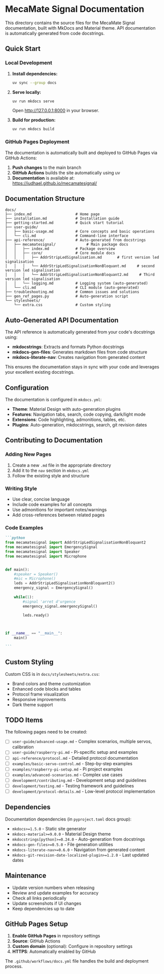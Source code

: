 # MecaMate Signal Documentation

This directory contains the source files for the MecaMate Signal documentation, built with MkDocs and Material theme. API documentation is automatically generated from code docstrings.

## Quick Start

### Local Development

1. **Install dependencies:**
   ```bash
   uv sync --group docs
   ```

2. **Serve locally:**
   ```bash
   uv run mkdocs serve
   ```
   
   Open http://127.0.0.1:8000 in your browser.

3. **Build for production:**
   ```bash
   uv run mkdocs build
   ```

### GitHub Pages Deployment

The documentation is automatically built and deployed to GitHub Pages via GitHub Actions:

1. **Push changes** to the main branch
2. **GitHub Actions** builds the site automatically using uv
3. **Documentation** is available at: https://iudhael.github.io/mecamatesignal/

## Documentation Structure

```
docs/
├── index.md                    # Home page
├── installation.md             # Installation guide  
├── getting-started.md          # Quick start tutorial
├── user-guide/
│   ├── basic-usage.md          # Core concepts and basic operations
│   └── cli.md                  # Command-line interface
├── api-reference/              # Auto-generated from docstrings
│   ├── mecamatesignal/              # Main package docs
│   │   ├── index.md            # Package overview
│   │   ├── core/               # Core module docs
│   │   │   ├── AddrStripLedSignalisation.md       # first version led signalisation
│   │   │   └── AddrStripLedSignalisationNonBloquant.md     # second version led signalisation
│   │   │   └── AddrStripLedSignalisationNonBloquant2.md     # Third version led signalisation
│   │   └── logging.md          # Logging system (auto-generated)
│   └── cli.md                  # CLI module (auto-generated)
├── troubleshooting.md          # Common issues and solutions
├── gen_ref_pages.py            # Auto-generation script
└── stylesheets/
    └── extra.css               # Custom styling
```

## Auto-Generated API Documentation

The API reference is automatically generated from your code's docstrings using:

- **mkdocstrings**: Extracts and formats Python docstrings
- **mkdocs-gen-files**: Generates markdown files from code structure  
- **mkdocs-literate-nav**: Creates navigation from generated content

This ensures the documentation stays in sync with your code and leverages your excellent existing docstrings.

## Configuration

The documentation is configured in `mkdocs.yml`:

- **Theme**: Material Design with auto-generation plugins
- **Features**: Navigation tabs, search, code copying, dark/light mode
- **Extensions**: Code highlighting, admonitions, tables, etc.
- **Plugins**: Auto-generation, mkdocstrings, search, git revision dates

## Contributing to Documentation

### Adding New Pages

1. Create a new `.md` file in the appropriate directory
2. Add it to the `nav` section in `mkdocs.yml`
3. Follow the existing style and structure

### Writing Style

- Use clear, concise language
- Include code examples for all concepts
- Use admonitions for important notes/warnings
- Add cross-references between related pages

### Code Examples

````markdown
```python
from mecamatesignal import AddrStripLedSignalisationNonBloquant2
from mecamatesignal import EmergencySignal
from mecamatesignal import Speaker
from mecamatesignal import Microphone


def main():
    #speaker = Speaker()
    #mic = Microphone()
    leds = AddrStripLedSignalisationNonBloquant2()
    emergency_signal = EmergencySignal()
    
    while(1):
        #signal 'arret d'urgence
        emergency_signal.emergencySignal()

        leds.ready()

    
    
if __name__ == "__main__":
    main()

```
````


## Custom Styling

Custom CSS is in `docs/stylesheets/extra.css`:

- Brand colors and theme customization
- Enhanced code blocks and tables
- Protocol frame visualization
- Responsive improvements
- Dark theme support

## TODO Items

The following pages need to be created:

- [ ] `user-guide/advanced-usage.md` - Complex scenarios, multiple servos, calibration
- [ ] `user-guide/raspberry-pi.md` - Pi-specific setup and examples
- [ ] `api-reference/protocol.md` - Detailed protocol documentation
- [ ] `examples/basic-servo-control.md` - Step-by-step examples
- [ ] `examples/raspberry-pi-setup.md` - Pi project examples
- [ ] `examples/advanced-scenarios.md` - Complex use cases
- [ ] `development/contributing.md` - Development setup and guidelines
- [ ] `development/testing.md` - Testing framework and guidelines
- [ ] `development/protocol-details.md` - Low-level protocol implementation

## Dependencies

Documentation dependencies (in `pyproject.toml` docs group):

- `mkdocs>=1.5.0` - Static site generator
- `mkdocs-material>=9.0.0` - Material Design theme  
- `mkdocstrings[python]>=0.24.0` - Auto-generation from docstrings
- `mkdocs-gen-files>=0.5.0` - File generation utilities
- `mkdocs-literate-nav>=0.6.0` - Navigation from generated content
- `mkdocs-git-revision-date-localized-plugin>=1.2.0` - Last updated dates

## Maintenance

- Update version numbers when releasing
- Review and update examples for accuracy
- Check all links periodically
- Update screenshots if UI changes
- Keep dependencies up to date

## GitHub Pages Setup

1. **Enable GitHub Pages** in repository settings
2. **Source**: GitHub Actions
3. **Custom domain** (optional): Configure in repository settings
4. **HTTPS**: Automatically enabled by GitHub

The `.github/workflows/docs.yml` file handles the build and deployment process.
